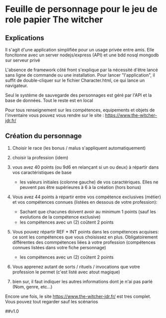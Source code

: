 # Feuille de personnage pour le jeu de role papier The witcher
## Explications
Il s'agit d'une application simplifiée pour un usage privée entre amis. Elle foncitonne avec un server nodejs/express (API) et une bdd nosql mongodb sur serveur privé

L'absence de framework côté front s'explique par la nécessité d'être lancé sans ligne de commande ou une installation. Pour lancer "l'application", il suffit de double-cliquer sur le fichier Character.html, ce qui lance un navigateur.

Seul le système de sauvegarde des personnages est géré par l'API et la base de données. Tout le reste est en local

Pour tous renseignement sur les compétences, equipements et objets de l'inventaire vous pouvez vous rendre sur le site : https://www.the-witcher-jdr.fr/

## Création du personnage
1. Choisir le race (les bonus / malus s'appliquent automatiquement)

2. choisir la profession (idem)

3. vous avez 40 points (ou 9d6 en relançant si un ou deux) à répartir dans vos caractéristiques de base 
    - les valeurs initiales  (colonne gauche) de vos caractériques. 
        Elles ne peuvent pas être supérieures à 6 à la création (hors bonus)

4. Vous avez 44 points à répartir entre vos compétence exclusives (métier) et vos compétences connues (listées en dessous de votre 
    profession):
    - Sachant que chacunes doivent avoir au minimum 1 points (sauf les evolutions de la compétence exclusive)
    - les compétences avec un (2) coûtent 2 points

5. Vous pouvez répartir REF * INT points dans les compétences acquises: ce sont les compétences que vous choisissez en plus. Obligatoirement différentes des commpétences liées à votre profession (compétences connues listées dans votre fiche personnage)
    - les compétences avec un (2) coûtent 2 points

6. Vous apprenez autant de sorts / rituels / invocations que votre profession le permet (c'est listé avec atout magique)

7. bien sur, il faut indiquer les autres informations dont je n'ai pas parlé (Nom, genre, etc...)

Encore une fois, le site https://www.the-witcher-jdr.fr/ est tres complet. Vous pouvez tout regarder sauf les scénarios

##v1.0
